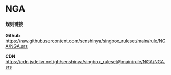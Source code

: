 # NGA

#### 规则链接

**Github**
https://raw.githubusercontent.com/senshinya/singbox_ruleset/main/rule/NGA/NGA.srs

**CDN**
https://cdn.jsdelivr.net/gh/senshinya/singbox_ruleset@main/rule/NGA/NGA.srs